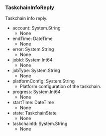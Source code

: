 ### TaskchainInfoReply
Taskchain info reply.

- account: System.String
  - None
- endTime: DateTime
  - None
- error: System.String
  - None
- jobId: System.Int64
  - None
- jobType: System.String
  - None
- platformConfig: System.String
  - Platform configuration of the taskchain.
- progress: System.Int64
  - None
- startTime: DateTime
  - None
- state: TaskchainState
  - None
- taskchainId: System.String
  - None
